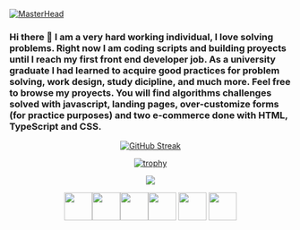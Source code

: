 [![MasterHead](https://user-images.githubusercontent.com/63437979/224495925-5c55216d-2871-41a8-816e-d5efb97a4579.png)](https://github.com/marcoantonetti)



### Hi there 👋 I am a very hard working individual, I love solving problems. Right now I am coding scripts and building proyects until I reach my first front end developer job. As a university graduate I had learned to acquire good practices for problem solving, work design, study dicipline, and much more. Feel free to  browse my proyects. You will find algorithms challenges solved with javascript, landing pages, over-customize forms (for practice purposes) and two e-commerce done with HTML, TypeScript and CSS.


<!--
**marcoantonetti/marcoantonetti** is a ✨ _special_ ✨ repository because its `README.md` (this file) appears on your GitHub profile.

Here are some ideas to get you started:

- 🔭 I’m currently working on an ecommerce website proyect on its front-end side. Only using HTML, Typescript and CSS. 
- 🔭 My future proyects will be a react powered e-commerce and my personal portfolio page. After that I will make landing pages while applying to jobs
- 🌱 I’m currently learning SCSS 
- 👯 I’m looking to collaborate on interesting proyects that sell a good product or service. 
- 💬 Ask me about my skills, formation and knowledge
- 📫 How to reach me: https://www.linkedin.com/in/marco-antonetti-8977471a4
- 😄 Pronouns: Lord or Sir or Him
- ⚡ Fun fact: I am a biologist and snowboard instructor as well. Biology is full of problem solving and good work design (experiments wireframe) that allows you to do a good and organize research.
-->
<div align="center" text-allign='center'>

[![GitHub Streak](http://github-readme-streak-stats.herokuapp.com?user=marcoantonetti&theme=vue-dark&mode=weekly)](https://git.io/streak-stats)

[![trophy](https://github-profile-trophy.vercel.app/?username=marcoantonetti&theme=onedark)](https://github.com/ryo-ma/github-profile-trophy)

<img src="https://github-readme-stats.vercel.app/api/top-langs?username=marcoantonetti&layout=compact&theme=dark"/>

<img height=50 src="https://cdn.jsdelivr.net/gh/devicons/devicon/icons/html5/html5-original.svg" /><img height=50 src="https://cdn.jsdelivr.net/gh/devicons/devicon/icons/css3/css3-original.svg" /><img height=50 src="https://cdn.jsdelivr.net/gh/devicons/devicon/icons/react/react-original.svg" /><img height=50 src="https://cdn.jsdelivr.net/gh/devicons/devicon/icons/git/git-plain.svg"/>
<img height=50  src="https://cdn.jsdelivr.net/gh/devicons/devicon/icons/javascript/javascript-original.svg" />
<img height=50 src="https://cdn.jsdelivr.net/gh/devicons/devicon/icons/typescript/typescript-original.svg" />
</div>


